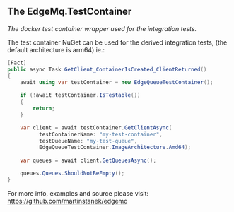 ## The EdgeMq.TestContainer

*The docker test container wrapper used for the integration tests.*

The test container NuGet can be used for the derived integration tests, (the default architecture is arm64) ie.:

```csharp
[Fact]
public async Task GetClient_ContainerIsCreated_ClientReturned()
{
    await using var testContainer = new EdgeQueueTestContainer();

    if (!await testContainer.IsTestable())
    {
        return;
    }

    var client = await testContainer.GetClientAsync(
          testContainerName: "my-test-container", 
          testQueueName: "my-test-queue", 
          EdgeQueueTestContainer.ImageArchitecture.Amd64);
     
    var queues = await client.GetQueuesAsync();

    queues.Queues.ShouldNotBeEmpty();
}
```

For more info, examples and source please visit: https://github.com/martinstanek/edgemq